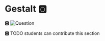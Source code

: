 # Gestalt :o2:

:o2:  ![Question](images/question.png)

:o2: TODO students can contribute this section

